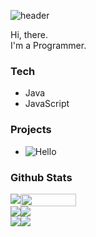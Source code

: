 ![header](https://capsule-render.vercel.app/api?type=egg)

Hi, there.
<br>
I'm a Programmer.

### Tech
- Java
- JavaScript

### Projects
- ![Hello]("https://github.io")

### Github Stats
<div style="display:flex;">
  <img src="https://github-readme-stats.vercel.app/api/top-langs/?username=jojo00923&layout=compact&theme=buefy"/>
  <img src="https://github-readme-stats.vercel.app/api?username=jojo00923&theme=buefy&show_icons=true" width="42%" />
</div>
<div style="display:flex">
  <img src="https://github-readme-stats.vercel.app/api/pin/?username=jojo00923&repo=jojo00923.github.io&cache_seconds=86400&theme=buefy" />
  <img src="https://github-readme-stats.vercel.app/api/pin/?username=jojo00923&repo=jojo00923.github.io&cache_seconds=86400&theme=buefy" />
</div>
<div style="display:flex">
  <img src="https://github-readme-stats.vercel.app/api/pin/?username=jojo00923&repo=jojo00923.github.io&cache_seconds=86400&theme=buefy" />
  <img src="https://github-readme-stats.vercel.app/api/pin/?username=jojo00923&repo=jojo00923.github.io&cache_seconds=86400&theme=buefy" />
</div>
